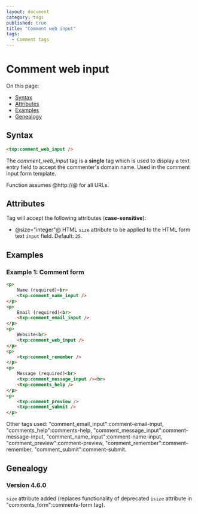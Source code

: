 ```yaml
---
layout: document
category: tags
published: true
title: "Comment web input"
tags:
  - Comment tags
---
```


# Comment web input

On this page:

* [Syntax](#user-content-syntax)
* [Attributes](#user-content-attributes)
* [Examples](#user-content-examples)
* [Genealogy](#user-content-genealogy)

## Syntax

```html
<txp:comment_web_input />
```

The *comment_web_input* tag is a __single__ tag which is used to display a text entry field to accept the commenter's domain name. Used in the comment input form template.

Function assumes @http://@ for all URLs.

## Attributes

Tag will accept the following attributes (**case-sensitive**):

* @size="integer"@
HTML `size` attribute to be applied to the HTML form text `input` field.
Default: `25`.

## Examples

### Example 1: Comment form

```html
<p>
    Name (required)<br>
    <txp:comment_name_input />
</p>
<p>
    Email (required)<br>
    <txp:comment_email_input />
</p>
<p>
    Website<br>
    <txp:comment_web_input />
</p>
<p>
    <txp:comment_remember />
</p>
<p>
    Message (required)<br>
    <txp:comment_message_input /><br>
    <txp:comments_help />
</p>
<p>
    <txp:comment_preview />
    <txp:comment_submit />
</p>
```

Other tags used: "comment_email_input":comment-email-input, "comments_help":comments-help, "comment_message_input":comment-message-input, "comment_name_input":comment-name-input, "comment_preview":comment-preview, "comment_remember":comment-remember, "comment_submit":comment-submit.

## Genealogy

### Version 4.6.0

`size` attribute added (replaces functionality of deprecated `isize` attribute in "comments_form":comments-form tag).
